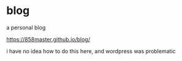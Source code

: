 # blog
a personal blog

https://858master.github.io/blog/

i have no idea how to do this here, and wordpress was problematic
